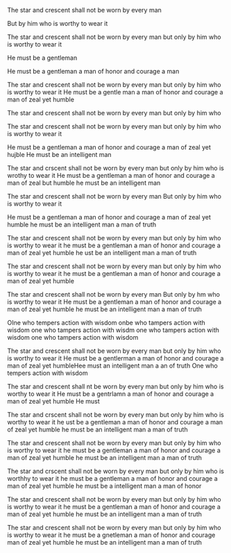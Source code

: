 The star and crescent shall not be worn by every man

But by him who is worthy to wear it


The star and crescent shall not be worn by every man but only by him who is worthy to wear it


He must be a gentleman

He must be a gentleman a man of honor and courage a man 


The star and crescent shall not be worn by every man but only by him who is worthy to wear it He must be a gentle man a man of honor and courage a man of zeal yet humble



The star and crescent shall not be worn by every man but only by him who

The star and crescent shall not be worn by every man but only by him who is worthy to wear it

He must be a gentleman a man of honor and courage a man of zeal yet hujble
He must be an intelligent man


The star and crscent shall not be worn by every man but only by him who is wrothy to wear it He must be a gentleman a man of honor and courage a man of zeal but humble he must be an intelligent man

The star and crescent shall not be worn by every man
But only by him who is worthy to wear it

He must be a gentleman a man of honor and courage a man of zeal yet humble he must be an intelligent man a man of truth


The star and crescent shall not be worn by every man but only by him who is worthy to wear it he must be a gentleman a man of honor and courage a man of zeal yet humble he ust be an intelligent man a man of truth


The star and crescent shall not be worn by every man but only by him who is worthy to wear it he must be a gentleman a man of honor and courage a man of zeal yet humble



The star and crescent shall not be worn by every man
But only by hm who is worthy to wear it
He must be a gentleman a man of honor and courage a man of zeal yet humble he must be an intelligent man a man of truth


OIne who tempers action with wisdom
onbe who tampers action with wisdom one who tampers action with wisdm one who tampers action with wisdom one who tampers action with wisdom

The star and crescent shall not be worn by every man but only by him who is worthy to wear it He must be a gentlerman a man of honor and courage a man of zeal yet humbleHee must an intelligent man a an of truth One who tempers action with wisdom



The star and crescent shall nt be worn by every man but only by him who is worthy to wear it He must be a gentrlamn a man of honor and courage a man of zeal yet humble He must 

The star and crscent shall not be worn by every man but only by him who is worthy to wear it he ust be a gentleman a man of honor and courage a man of zeal yet humble he must be an intelligent man a man of truth



The star and crescent shall not be worn by every man
but only by him who is worthy to wear it he must be a gentleman a man of honor and courage a man of zeal yet humble he must be an intelligent man a man of truth


The star and crscent shall not be worn by every man but only by him who is worthhy to wear it he must be a gentleman a man of honor and courage a man of zeal yet humble he must be a intelligent man a man of honor


The star and crescent shall not be worn by every man but only by him who is worthy to wear it he must be a gentleman a man of honor and courage a man of zeal yet humble he must be an intelligent man a man of truth


The star and crescent shall not be worn by every man but only by him who is worthy to wear it he must be a gnetleman a man of honor and courage man of zeal yet humble he must be an intelligent man a man of truth